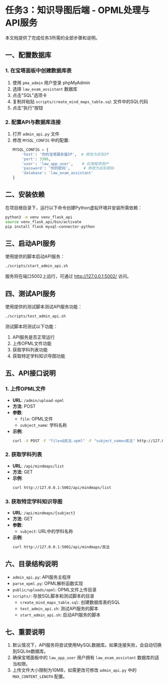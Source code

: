 # 任务3：知识导图后端 - OPML处理与API服务

本文档提供了完成任务3所需的全部步骤和说明。

## 一、配置数据库

### 1. 在宝塔面板中创建数据库表

1. 使用 `pma_admin` 用户登录 phpMyAdmin
2. 选择 `law_exam_assistant` 数据库
3. 点击"SQL"选项卡
4. 复制并粘贴 `scripts/create_mind_maps_table.sql` 文件中的SQL代码
5. 点击"执行"按钮

### 2. 配置API与数据库连接

1. 打开 `admin_api.py` 文件
2. 修改 `MYSQL_CONFIG` 中的配置:
   ```python
   MYSQL_CONFIG = {
       'host': '你的宝塔服务器IP',  # 修改为实际IP
       'port': 3306,
       'user': 'law_app_user',    # 应用程序用户
       'password': '你的密码',      # 修改为实际密码
       'database': 'law_exam_assistant'
   }
   ```

## 二、安装依赖

在项目根目录下，运行以下命令创建Python虚拟环境并安装所需依赖：

```bash
python3 -m venv venv_flask_api
source venv_flask_api/bin/activate
pip install flask mysql-connector-python
```

## 三、启动API服务

使用提供的脚本启动API服务：

```bash
./scripts/start_admin_api.sh
```

服务将在端口5002上运行，可通过 http://127.0.0.1:5002/ 访问。

## 四、测试API服务

使用提供的测试脚本测试API服务功能：

```bash
./scripts/test_admin_api.sh
```

测试脚本将测试以下功能：
1. API服务是否正常运行
2. 上传OPML文件功能
3. 获取学科列表功能
4. 获取特定学科知识导图功能

## 五、API接口说明

### 1. 上传OPML文件

- **URL**: `/admin/upload-opml`
- **方法**: POST
- **参数**:
  - `file`: OPML文件
  - `subject_name`: 学科名称
- **示例**:
  ```bash
  curl -X POST -F "file=@民法.opml" -F "subject_name=民法" http://127.0.0.1:5002/admin/upload-opml
  ```

### 2. 获取学科列表

- **URL**: `/api/mindmaps/list`
- **方法**: GET
- **示例**:
  ```bash
  curl http://127.0.0.1:5002/api/mindmaps/list
  ```

### 3. 获取特定学科知识导图

- **URL**: `/api/mindmaps/{subject}`
- **方法**: GET
- **参数**:
  - `subject`: URL中的学科名称
- **示例**:
  ```bash
  curl http://127.0.0.1:5002/api/mindmaps/民法
  ```

## 六、目录结构说明

- `admin_api.py`: API服务主程序
- `parse_opml.py`: OPML解析函数实现
- `public/uploads/opml`: OPML文件上传目录
- `scripts/`: 存放SQL脚本和测试脚本的目录
  - `create_mind_maps_table.sql`: 创建数据库表的SQL
  - `test_admin_api.sh`: 测试API服务的脚本
  - `start_admin_api.sh`: 启动API服务的脚本

## 七、重要说明

1. 默认情况下，API服务将尝试使用MySQL数据库。如果连接失败，会自动切换到SQLite数据库。
2. 确保宝塔面板中的 `law_app_user` 用户拥有 `law_exam_assistant` 数据库的适当权限。
3. 上传文件大小限制为10MB，如需更改可修改 `admin_api.py` 中的 `MAX_CONTENT_LENGTH` 配置。 